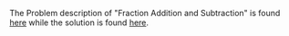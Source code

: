 The Problem description of "Fraction Addition and Subtraction" is found [here](https://leetcode.com/problems/fraction-addition-and-subtraction/) while the solution is found [here](https://github.com/aurimas13/Solutions-To-Problems/blob/main/LeetCode/Python%20Solutions/Fraction%20Addition%20and%20Subtraction/fraction.py).
